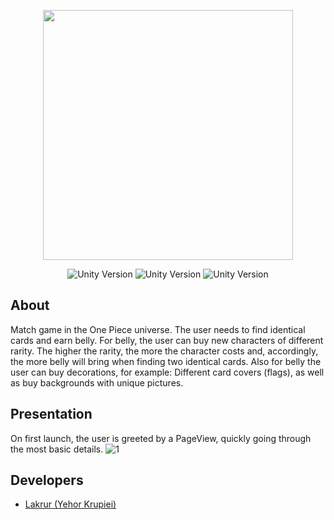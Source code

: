 <p align="center">
      <img src="https://cdn.discordapp.com/attachments/433248654464385029/1078765059427274832/appicon.jpg" width="400">
</p>

<p align="center">
   <img src="https://img.shields.io/badge/-Swift-000000?style=for-the-badge&logo=swift" alt="Unity Version">
   <img src="https://img.shields.io/badge/-UIKit-000000?style=for-the-badge&logo=swift" alt="Unity Version">
   <img src="https://img.shields.io/badge/-Realm-000000?style=for-the-badge&logo=realm" alt="Unity Version">
</p>

## About

Match game in the One Piece universe. The user needs to find identical cards and earn belly. For belly, the user can buy new characters of different rarity. The higher the rarity, the more the character costs and, accordingly, the more belly will bring when finding two identical cards. Also for belly the user can buy decorations, for example: Different card covers (flags), as well as buy backgrounds with unique pictures.

## Presentation 
On first launch, the user is greeted by a PageView, quickly going through the most basic details.
![1](https://user-images.githubusercontent.com/90847948/221291861-ca151fbb-639c-426a-8191-8f29aa9880a8.GIF)



## Developers

- [Lakrur (Yehor Krupiei)](https://github.com/Lakrur)

